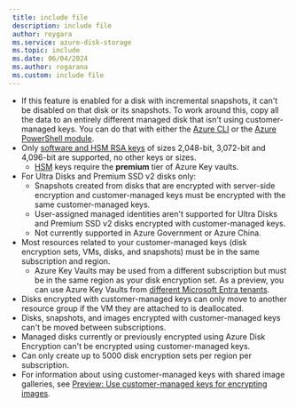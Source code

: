 ```yaml
---
 title: include file
 description: include file
 author: roygara
 ms.service: azure-disk-storage
 ms.topic: include
 ms.date: 06/04/2024
 ms.author: rogarana
 ms.custom: include file
---
```

- If this feature is enabled for a disk with incremental snapshots, it can't be disabled on that disk or its snapshots.
    To work around this, copy all the data to an entirely different managed disk that isn't using customer-managed keys. You can do that with either the [Azure CLI](/azure/virtual-machines/linux/disks-upload-vhd-to-managed-disk-cli#copy-a-managed-disk) or the [Azure PowerShell module](/azure/virtual-machines/windows/disks-upload-vhd-to-managed-disk-powershell#copy-a-managed-disk).
- Only [software and HSM RSA keys](/azure/key-vault/keys/about-keys) of sizes 2,048-bit, 3,072-bit and 4,096-bit are supported, no other keys or sizes.
    - [HSM](/azure/key-vault/keys/hsm-protected-keys) keys require the **premium** tier of Azure Key vaults.
- For Ultra Disks and Premium SSD v2 disks only:
    - Snapshots created from disks that are encrypted with server-side encryption and customer-managed keys must be encrypted with the same customer-managed keys.
    - User-assigned managed identities aren't supported for Ultra Disks and Premium SSD v2 disks encrypted with customer-managed keys.
    - Not currently supported in Azure Government or Azure China.
- Most resources related to your customer-managed keys (disk encryption sets, VMs, disks, and snapshots) must be in the same subscription and region.
    - Azure Key Vaults may be used from a different subscription but must be in the same region as your disk encryption set. As a preview, you can use Azure Key Vaults from [different Microsoft Entra tenants](/azure/virtual-machines/disks-cross-tenant-customer-managed-keys).
- Disks encrypted with customer-managed keys can only move to another resource group if the VM they are attached to is deallocated.
- Disks, snapshots, and images encrypted with customer-managed keys can't be moved between subscriptions.
- Managed disks currently or previously encrypted using Azure Disk Encryption can't be encrypted using customer-managed keys.
- Can only create up to 5000 disk encryption sets per region per subscription.
- For information about using customer-managed keys with shared image galleries, see [Preview: Use customer-managed keys for encrypting images](/azure/virtual-machines/image-version-encryption).
